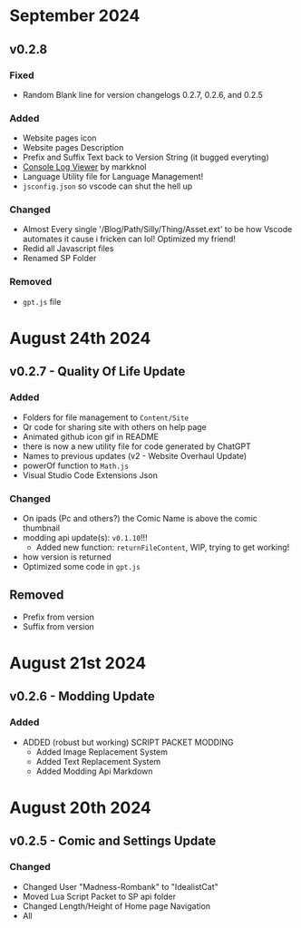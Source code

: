 # September 2024
## v0.2.8
### Fixed
- Random Blank line for version changelogs 0.2.7, 0.2.6, and 0.2.5
### Added
- Website pages icon
- Website pages Description
- Prefix and Suffix Text back to Version String (it bugged everyting)
- [Console Log Viewer](https://github.com/markknol/console-log-viewer/tree/master) by markknol
- Language Utility file for Language Management!
- `jsconfig.json` so vscode can shut the hell up
### Changed
- Almost Every single '/Blog/Path/Silly/Thing/Asset.ext' to be how Vscode automates it cause i fricken can lol! Optimized my friend!
- Redid all Javascript files
- Renamed SP Folder
### Removed
- ``gpt.js`` file

# August 24th 2024
## v0.2.7 - Quality Of Life Update
### Added
- Folders for file management to ``Content/Site``
- Qr code for sharing site with others on help page
- Animated github icon gif in README
- there is now a new utility file for code generated by ChatGPT
- Names to previous updates (v2 - Website Overhaul Update)
- powerOf function to ``Math.js``
- Visual Studio Code Extensions Json
### Changed
- On ipads (Pc and others?) the Comic Name is above the comic thumbnail
- modding api update(s): ``v0.1.10``!!!
  - Added new function: ``returnFileContent``, WIP, trying to get working!
- how version is returned
- Optimized some code in ``gpt.js``
## Removed
- Prefix from version
- Suffix from version

# August 21st 2024
## v0.2.6 - Modding Update
### Added
- ADDED (robust but working) SCRIPT PACKET MODDING
  - Added Image Replacement System
  - Added Text Replacement System
  - Added Modding Api Markdown

# August 20th 2024
## v0.2.5 - Comic and Settings Update
### Changed
- Changed User "Madness-Rombank" to "IdealistCat"
- Moved Lua Script Packet to SP api folder
- Changed Length/Height of Home page Navigation
- All <script> tags are modules
- Changed almost all uses of href/src to be less bug likely (I Changed them to work in the best way, it's hard to explain)
### Added
- Added SP Folders (there are folders for different files)
- Added Comic book section of the site
  - Added Idealist Cat Comic
    - Added Issue 1
    - Added Issue 2
    - Added Issue 3
- Added Settings Page
  - Added Light mode (aka piss mode)
  - Added Theme Switching to all pages. (they recognize the theme and adapt)
  - Added Custom Button(s)
- Added Bean Club to home page (pauleps idea)
- Added Dropdown Table of Contents
### Removed
- Removed Top Scrolling Text from home page

# August 14th 2024
## v0.2.4
### Added
- Added Missing Drago Cuven Credits
- Added Table of Contents to blog
- Added Blog Folder for Blog paged
- Added 5th Base Theme Color
- Added Scrolling Credits Text
- Added Blog 2 WIP (unaccesable)
### Fixed
- Fixed Bug where if in a higher folder than root, 404 should send you to the right place instead of stacking
- Fixed "Blog1" Spelling
### Changed
- Changed the whole changelog so now it follows the new format

# August 9th 2024
## v0.2.3 - Blog 1 Update
### Added
- 10 pixel padding (suggestion by bit7)
- Credit Tab for Discord user suggestions
- New Changelog Format
- Added [Wasmoon](https://github.com/ceifa/wasmoon/tree/main) Support (thanks drago_cuven)
### Changed
- 404 Page now has centered text
- Blog 1 is now finished
- The image of the github folders in the help page is moved
- instead of JSP it is now SP.
### Removed
- Wip img and text is removed from home page

## v0.2.2
### Added
- Readded Blogs List Page
- Readded Blog 1 Page
- Added functionality for any Link Text relating to the new new Pages
- Added new credit
- Added Help Page (Idea by TRIPPY)
- Added Custom 404 Page
### Removed
- Removed Latest Blog Link Text
- Removed "Crash Report" Github Issue Template
### Changed
- Worked on Blog 1
- Messed around with Credit Pages Styling

# August 8th 2024
## v0.2.1
### Removed
- Removed and Redid Pages Folder
- Removed Content/Source Folder, now JSP Folder not in Content Folder
### Changed
- Redid base theme/style
- Redid Credits Page
- Source code and development source text is smaller
- site contents are now centered
- archive folder is restored
### Fixed
- [Fixed 404 on Credits Leave](https://github.com/DragginGroup/Blog/issues/4#issue-2456296931)

## v0.2.0 - Website Overhaul Update
### Changed
- Blog Version is now literally Hard-coded, through code. Lolz
- Slow Scrolling Text...
- Shortened Text
- Blog 1 in progress
### Added
- JAVASCRIPT FOLDER!! (content/source)
- ARCHIVING FOLDER! (content/archive)
- GITHUB FOLDER- wait what? (content/github)
- ANIMATED README WIP GIF

<p align="center">
<img src="https://raw.githubusercontent.com/DragginGroup/Blog/main/Content/Github/WIP.gif" width="150" title="wip">
</p>

- JAVASCRIPT FILES THAT CONTROL INDIVIDUAL PARTS OF THE SITE! (I call them JS Packets)
- Development fork!
- Github issue templates!
- Github Pull Request Templates!
- oh yeah, CHANGELOG FILE!
### Fixed
- Correct Capitalization on main site page!!!
- some little font weight fixes
- Blogs Page works

## v0.1.2
### Fixed
- I hardcode the blog Version now. Fuck me man...

## v0.1.1
### Fixed
- I fixed one small thing lol, that was fast

## v0.1 - Inital Version
### Added
- Main Site
- Credits Page
- Blogs Page (W.I.P. aka ugly as shit)
- First Blog Page (no content)
- Latest Commit Text
- Latest Version
